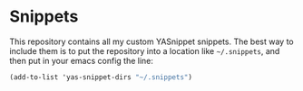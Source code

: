 Snippets
========

This repository contains all my custom YASnippet snippets.  The best way to
include them is to put the repository into a location like `~/.snippets`, and
then put in your emacs config the line:

```scheme
(add-to-list 'yas-snippet-dirs "~/.snippets")
```
